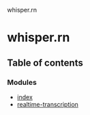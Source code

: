 whisper.rn

# whisper.rn

## Table of contents

### Modules

- [index](modules/index.md)
- [realtime-transcription](modules/realtime_transcription.md)
